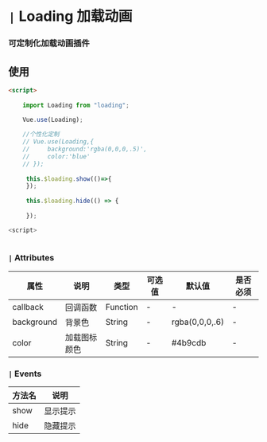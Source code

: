 # `|` Loading 加载动画
### 可定制化加载动画插件


## 使用
```html
<script>
  
    import Loading from "loading";
    
    Vue.use(Loading);

    //个性化定制
    // Vue.use(Loading,{
    //     background:'rgba(0,0,0,.5)',
    //     color:'blue'
    // });
  
     this.$loading.show(()=>{
     });
  
     this.$loading.hide(() => {
     
     });

<script>
    
```



### `|` Attributes
|  属性  |  说明   |  类型|可选值|默认值|是否必须
|-------|---------|---|---|---|---|
|callback|回调函数|Function|-|-|-
|background|背景色|String|-|rgba(0,0,0,.6)|-
|color|加载图标颜色|String|-|#4b9cdb|-



### `|` Events



| 方法名 | 说明 |
| ------ |----- | 
| show | 显示提示 | 详见Attributes表 |
| hide | 隐藏提示 | 详见Attributes表 |
